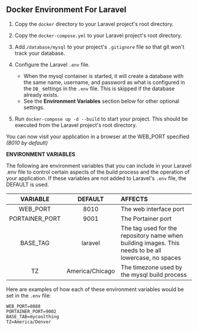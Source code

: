 ## Docker Environment For Laravel

1. Copy the `docker` directory to your Laravel project's root directory.
2. Copy the `docker-compose.yml` to your Laravel project's root directory.
3. Add `/database/mysql` to your project's `.gitignore` file so that git won't track your database.
4. Configure the Laravel `.env` file.

    - When the mysql container is started, it will create a database with the same name, username, and password as what is configured in the `DB_` settings in the `.env` file. This is skipped if the database already exists.
    - See the **Environment Variables** section below for other optional settings.

5. Run `docker-compose up -d --build` to start your project. This should be executed from the Laravel project's root directory.

You can now visit your application in a browser at the WEB_PORT specified *(8010 by default)*

**ENVIRONMENT VARIABLES**

The following are environment variables that you can include in your Laravel .env file to control certain aspects of the build process and the operation of your application. If these variables are not added to Laravel's `.env` file, the DEFAULT is used.

| VARIABLE | DEFAULT | AFFECTS |
| :---------: | :---------: | :--------- |
| WEB_PORT | 8010 | The web interface port |
| PORTAINER_PORT | 9001 | The Portainer port |
| BASE_TAG | laravel | The tag used for the repository name when building images. This needs to be all lowercase, no spaces |
| TZ | America/Chicago | The timezone used by the mysql build process |

Here are examples of how each of these environment variables would be set in the `.env` file:

```
WEB_PORT=8088
PORTAINER_PORT=9002
BASE_TAB=mycoolthing
TZ=America/Denver
```
